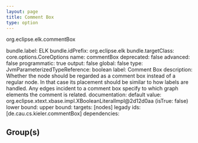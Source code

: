 ```yaml
---
layout: page
title: Comment Box
type: option
---
```

org.eclipse.elk.commentBox

bundle.label: ELK
bundle.idPrefix: org.eclipse.elk
bundle.targetClass: core.options.CoreOptions
name: commentBox
deprecated: false
advanced: false
programmatic: true
output: false
global: false
type: JvmParameterizedTypeReference: boolean
label: Comment Box
description: Whether the node should be regarded as a comment box instead of a regular node. In that
		case its placement should be similar to how labels are handled. Any edges incident to a
		comment box specify to which graph elements the comment is related.
documentation: 
default value: org.eclipse.xtext.xbase.impl.XBooleanLiteralImpl@2d12d0aa (isTrue: false)
lower bound: 
upper bound: 
targets: [nodes]
legady ids: [de.cau.cs.kieler.commentBox]
dependencies:

## Group(s)


